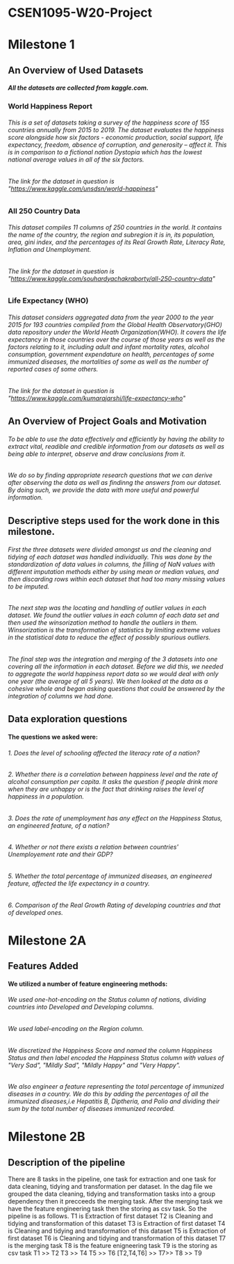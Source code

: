 # CSEN1095-W20-Project
# Milestone 1
## An Overview of Used Datasets
##### All the datasets are collected from kaggle.com.
### World Happiness Report
###### This is a set of datasets taking a survey of the happiness score of 155 countries annually from 2015 to 2019. The dataset evaluates the happiness score alongside how six factors - economic production, social support, life expectancy, freedom, absence of corruption, and generosity – affect it. This is in comparison to a fictional nation Dystopia which has the lowest national average values in all of the six factors.
###### The link for the dataset in question is "https://www.kaggle.com/unsdsn/world-happiness"
### All 250 Country Data
###### This dataset compiles 11 columns of 250 countries in the world. It contains the name of the country, the region and subregion it is in, its population, area, gini index, and the percentages of its Real Growth Rate, Literacy Rate, Inflation and Unemployment. 
###### The link for the dataset in question is "https://www.kaggle.com/souhardyachakraborty/all-250-country-data"
### Life Expectancy (WHO)
###### This dataset considers aggregated data from the year 2000 to the year 2015 for 193 countries compiled from the Global Health Observatory(GHO) data repository under the World Heath Organization(WHO). It covers the life expectancy in those countries over the course of those years as well as the factors relating to it, including adult and infant mortality rates, alcohol consumption, government expendature on health, percentages of some immunized diseases, the mortalities of some as well as the number of reported cases of some others. 
###### The link for the dataset in question is "https://www.kaggle.com/kumarajarshi/life-expectancy-who"
## An Overview of Project Goals and Motivation
###### To be able to use the data effectively and efficiently by having the ability to extract vital, readible and credible information from our datasets as well as being able to interpret, observe and draw conclusions from it.
###### We do so by finding appropriate research questions that we can derive after observing the data as well as findinng the answers from our dataset. By doing such, we provide the data with more useful and powerful information.
## Descriptive steps used for the work done in this milestone.
###### First the three datasets were divided amongst us and the cleaning and tidying of each dataset was handled individually. This was done by the standardization of data values in columns, the filling of NaN values with different imputation methods either by using mean or median values, and then discarding rows within each dataset that had too many missing values to be imputed. 
###### The next step was the locating and handling of outlier values in each dataset. We found the outlier values in each column of each data set and then used the winsorization method to handle the outliers in them. Winsorization is the transformation of statistics by limiting extreme values in the statistical data to reduce the effect of possibly spurious outliers.
###### The final step was the integration and merging of the 3 datasets into one covering all the information in each dataset. Before we did this, we needed to aggregate the world happiness report data so we would deal with only one year (the average of all 5 years). We then looked at the data as a cohesive whole and began asking questions that could be answered by the integration of columns we had done.
## Data exploration questions
#### The questions we asked were: 
###### 1. Does the level of schooling affected the literacy rate of a nation?
###### 2. Whether there is a correlation between happiness level and the rate of alcohol consumption per capita. It asks the question if people drink more when they are unhappy or is the fact that drinking raises the level of happiness in a population.
###### 3. Does the rate of unemployment has any effect on the Happiness Status, an engineered feature, of a nation?
###### 4. Whether or not there exists a relation between countries' Unemployement rate and their GDP?
###### 5. Whether the total percentage of immunized diseases, an engineered feature, affected the life expectancy in a country.
###### 6. Comparison of the Real Growth Rating of developing countries and that of developed ones.
# Milestone 2A
## Features Added
#### We utilized a number of feature engineering methods:
###### We used one-hot-encoding on the Status column of nations, dividing countries into Developed and Developing columns.
###### We used label-encoding on the Region column.
###### We discretized the Happiness Score and named the column Happiness Status and then label encoded the Happiness Status column with values of "Very Sad", "Mildly Sad", "Mildly Happy" and "Very Happy".
###### We also engineer a feature representing the total percentage of immunized diseases in a country. We do this by adding the percentages of all the immunized diseases,i.e Hepatitis B, Diptheria, and Polio and dividing their sum by the total number of diseases immunized recorded.
# Milestone 2B
## Description of the pipeline
There are 8 tasks in the pipeline, one task for extraction and one task for data cleaning, tidying and transformation per dataset. In the dag file we grouped the data cleaning, tidying and transformation tasks into a group dependency then it precceeds the merging task. After the merging task we have the feature engineering task then the storing as csv task.
So the pipeline is as follows.
T1 is Extraction of first dataset
T2 is Cleaning and tidying and transformation of this dataset
T3 is Extraction of first dataset
T4 is Cleaning and tidying and transformation of this dataset
T5 is Extraction of first dataset
T6 is Cleaning and tidying and transformation of this dataset
T7 is the merging task
T8 is the feature enigneering task
T9 is the storing as csv task
T1 >> T2
T3 >> T4
T5 >> T6
[T2,T4,T6] >> T7>> T8 >> T9
